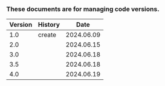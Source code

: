 ### These documents are for managing code versions.  


| Version | History | Date |
|---------|---------|------|
| 1.0 | create | 2024.06.09 |
| 2.0 |   | 2024.06.15 |
| 3.0 |   | 2024.06.18 |
| 3.5 |   | 2024.06.18 |
| 4.0 |   | 2024.06.19 |

